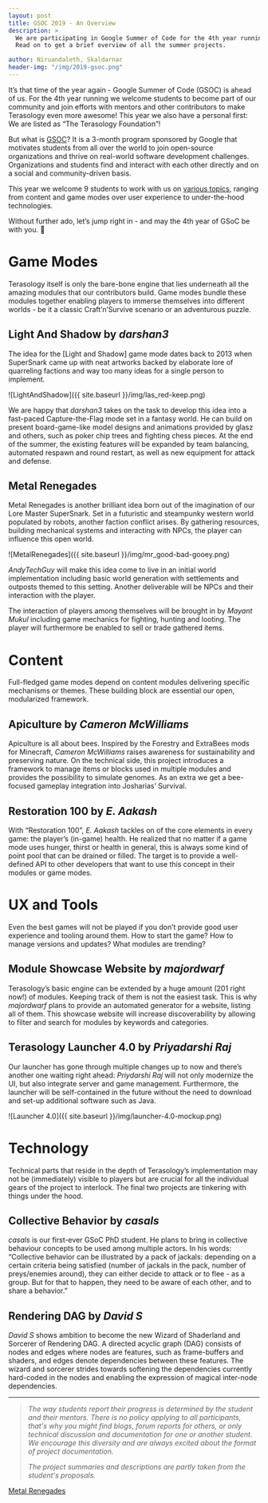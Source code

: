 ```yaml
---
layout: post
title: GSOC 2019 - An Overview
description: >
  We are participating in Google Summer of Code for the 4th year running and want to warmly welcome 9 students to this project. 
  Read on to get a brief overview of all the summer projects.

author: Niruandaleth, Skaldarnar
header-img: "/img/2019-gsoc.png"
---
```


It’s that time of the year again - Google Summer of Code (GSOC) is ahead of us.
For the 4th year running we welcome students to become part of our community and join efforts with mentors and other contributors to make Terasology even more awesome!
This year we also have a personal first: We are listed as “The Terasology Foundation”!

But what is [GSOC]?
It is a 3-month program sponsored by Google that motivates students from all over the world to join open-source organizations and thrive on real-world software development challenges.
Organizations and students find and interact with each other directly and on a social and community-driven basis.  

This year we welcome 9 students to work with us on [various topics](https://summerofcode.withgoogle.com/organizations/4777549354237952/), ranging from content and game modes over user experience to under-the-hood technologies.

Without further ado, let’s jump right in - and may the 4th year of GSoC be with you. 🖖

# Game Modes

Terasology itself is only the bare-bone engine that lies underneath all the amazing modules that our contributors build.
Game modes bundle these modules together enabling players to immerse themselves into different worlds - be it a classic Craft’n’Survive scenario or an adventurous puzzle.

## Light And Shadow by _darshan3_

The idea for the [Light and Shadow] game mode dates back to 2013 when SuperSnark came up with neat artworks backed by elaborate lore of quarreling factions and way too many ideas for a single person to implement.

![LightAndShadow]({{ site.baseurl }}/img/las_red-keep.png)

We are happy that _darshan3_ takes on the task to develop this idea into a fast-paced Capture-the-Flag mode set in a fantasy world.
He can build on present board-game-like model designs and animations provided by glasz and others, such as poker chip trees and fighting chess pieces.
At the end of the summer, the existing features will be expanded by team balancing, automated respawn and round restart, as well as new equipment for attack and defense.

## Metal Renegades

Metal Renegades is another brilliant idea born out of the imagination of our Lore Master SuperSnark.
Set in a futuristic and steampunky western world populated by robots, another faction conflict arises.
By gathering resources, building mechanical systems and interacting with NPCs, the player can influence this open world.

![MetalRenegades]({{ site.baseurl }}/img/mr_good-bad-gooey.png)

_AndyTechGuy_ will make this idea come to live in an initial world implementation including basic world generation with settlements and outposts themed to this setting.
Another deliverable will be NPCs and their interaction with the player.

The interaction of players among themselves will be brought in by _Mayant Mukul_ including game mechanics for fighting, hunting and looting.
The player will furthermore be enabled to sell or trade gathered items.

# Content

Full-fledged game modes depend on content modules delivering specific mechanisms or themes.
These building block are essential our open, modularized framework.

## Apiculture by _Cameron McWilliams_

Apiculture is all about bees.
Inspired by the Forestry and ExtraBees mods for Minecraft, _Cameron McWilliams_ raises awareness for sustainability and preserving nature.
On the technical side, this project introduces a framework to manage items or blocks used in multiple modules and provides the possibility to simulate genomes.
As an extra we get a bee-focused gameplay integration into Josharias’ Survival.

## Restoration 100 by _E. Aakash_

With “Restoration 100”, _E. Aakash_ tackles on of the core elements in every game: the player’s (in-game) health.
He realized that no matter if a game mode uses hunger, thirst or health in general, this is always some kind of point pool that can be drained or filled.
The target is to provide a well-defined API to other developers that want to use this concept in their modules or game modes.

# UX and Tools

Even the best games will not be played if you don’t provide good user experience and tooling around them.
How to start the game?
How to manage versions and updates?
What modules are trending?

## Module Showcase Website by _majordwarf_

Terasology’s basic engine can be extended by a huge amount (201 right now!) of modules.
Keeping track of them is not the easiest task.
This is why _majordwarf_ plans to provide an automated generator for a website, listing all of them.
This showcase website will increase discoverability by allowing to filter and search for modules by keywords and categories.

## Terasology Launcher 4.0 by _Priyadarshi Raj_

Our launcher has gone through multiple changes up to now and there’s another one waiting right ahead: _Priydarshi Raj_ will not only modernize the UI, but also integrate server and game management.
Furthermore, the launcher will be self-contained in the future without the need to download and set-up additional software such as Java.

![Launcher 4.0]({{ site.baseurl }}/img/launcher-4.0-mockup.png)

# Technology

Technical parts that reside in the depth of Terasology’s implementation may not be (immediately) visible to players but are crucial for all the individual gears of the project to interlock.
The final two projects are tinkering with things under the hood.

## Collective Behavior by _casals_

_casals_ is our first-ever GSoC PhD student.
He plans to bring in collective behaviour concepts to be used among multiple actors.
In his words: “Collective behavior can be illustrated by a pack of jackals: depending on a certain criteria being satisfied (number of jackals in the pack, number of preys/enemies around), they can either decide to attack or to flee - as a group. But for that to happen, they need to be aware of each other, and to share a behavior.”

## Rendering DAG by _David S_

_David S_ shows ambition to become the new Wizard of Shaderland and Sorcerer of Rendering DAG.
A directed acyclic graph (DAG) consists of nodes and edges where nodes are features, such as frame-buffers and shaders, and edges denote dependencies between these features.
The wizard and sorcerer strides towards softening the dependencies currently hard-coded in the nodes and enabling the expression of magical inter-node dependencies.

---

> _The way students report their progress is determined by the student and their mentors. There is no policy applying to
> all participants, that's why you might find blogs, forum reports for others, or only technical discussion and
> documentation for one or another student. We encourage this diversity and are always excited about the format of
> project documentation._
>
> _The project summaries and descriptions are partly taken from the student's proposals._

<!-- References -->
[GSOC]: https://summerofcode.withgoogle.com/
[DestSol]: http://destinationsol.org/
[Light & Shadow]: http://forum.terasology.org/threads/las-light-and-shadow-art-discussion.762/
[Metal Renegades]()
